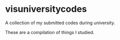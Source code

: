 # visuniversitycodes
A collection of my submitted codes during university.

These are a compilation of things I studied.
